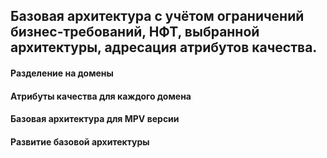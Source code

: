## Базовая архитектура с учётом ограничений бизнес-требований, НФТ, выбранной архитектуры, адресация атрибутов качества.

#### Разделение на домены

#### Атрибуты качества для каждого домена

#### Базовая архитектура для MPV версии

#### Развитие базовой архитектуры



